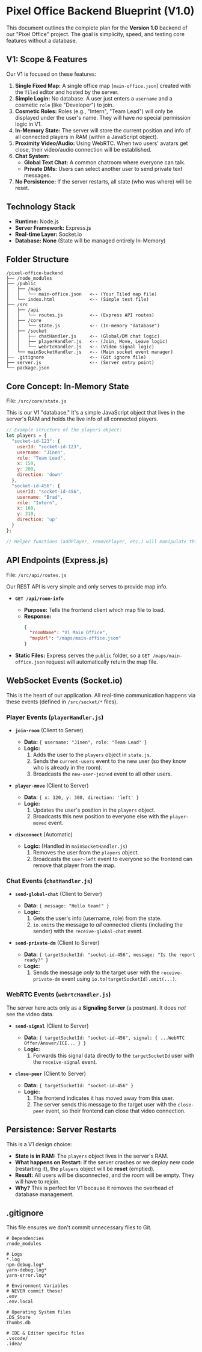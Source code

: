 # Pixel Office Backend Blueprint (V1.0)

This document outlines the complete plan for the **Version 1.0** backend of our "Pixel Office" project. The goal is simplicity, speed, and testing core features without a database.

## V1: Scope & Features

Our V1 is focused on these features:

1.  **Single Fixed Map:** A single office map (`main-office.json`) created with the `Tiled` editor and hosted by the server.
2.  **Simple Login:** No database. A user just enters a `username` and a cosmetic `role` (like "Developer") to join.
3.  **Cosmetic Roles:** Roles (e.g., "Intern", "Team Lead") will only be displayed under the user's name. They will have *no* special permission logic in V1.
4.  **In-Memory State:** The server will store the current position and info of all connected players in RAM (within a JavaScript object).
5.  **Proximity Video/Audio:** Using WebRTC. When two users' avatars get close, their video/audio connection will be established.
6.  **Chat System:**
    * **Global Text Chat:** A common chatroom where everyone can talk.
    * **Private DMs:** Users can select another user to send private text messages.
7.  **No Persistence:** If the server restarts, all state (who was where) will be reset.

## Technology Stack

* **Runtime:** Node.js
* **Server Framework:** Express.js
* **Real-time Layer:** Socket.io
* **Database:** **None** (State will be managed entirely In-Memory)

## Folder Structure

```
/pixel-office-backend
├── /node_modules
├── /public
│   ├── /maps
│   │   └── main-office.json   <-- (Your Tiled map file)
│   └── index.html             <-- (Simple test file)
├── /src
│   ├── /api
│   │   └── routes.js          <-- (Express API routes)
│   ├── /core
│   │   └── state.js           <-- (In-memory "database")
│   ├── /socket
│   │   ├── chatHandler.js     <-- (Global/DM chat logic)
│   │   ├── playerHandler.js   <-- (Join, Move, Leave logic)
│   │   └── webrtcHandler.js   <-- (Video signal logic)
│   └── mainSocketHandler.js   <-- (Main socket event manager)
├── .gitignore                 <-- (Git ignore file)
├── server.js                  <-- (Server entry point)
└── package.json
```

## Core Concept: In-Memory State

File: `/src/core/state.js`

This is our V1 "database." It's a simple JavaScript object that lives in the server's RAM and holds the live info of all connected players.

```javascript
// Example structure of the players object:
let players = {
  "socket-id-123": {
    userId: "socket-id-123",
    username: "Jinen",
    role: "Team Lead",
    x: 150,
    y: 200,
    direction: 'down'
  },
  "socket-id-456": {
    userId: "socket-id-456",
    username: "Brad",
    role: "Intern",
    x: 160,
    y: 210,
    direction: 'up'
  }
};

// Helper functions (addPlayer, removePlayer, etc.) will manipulate this object.
```

## API Endpoints (Express.js)

File: `/src/api/routes.js`

Our REST API is very simple and only serves to provide map info.

* **`GET /api/room-info`**
    * **Purpose:** Tells the frontend client which map file to load.
    * **Response:**
        ```json
        {
          "roomName": "V1 Main Office",
          "mapUrl": "/maps/main-office.json"
        }
        ```

* **Static Files:** Express serves the `public` folder, so a `GET /maps/main-office.json` request will automatically return the map file.

## WebSocket Events (Socket.io)

This is the heart of our application. All real-time communication happens via these events (defined in `/src/socket/*` files).

### Player Events (`playerHandler.js`)

* **`join-room`** (Client to Server)
    * **Data:** `{ username: "Jinen", role: "Team Lead" }`
    * **Logic:**
        1.  Adds the user to the `players` object in `state.js`.
        2.  Sends the `current-users` event to the new user (so they know who is already in the room).
        3.  Broadcasts the `new-user-joined` event to all other users.

* **`player-move`** (Client to Server)
    * **Data:** `{ x: 120, y: 300, direction: 'left' }`
    * **Logic:**
        1.  Updates the user's position in the `players` object.
        2.  Broadcasts this new position to everyone else with the `player-moved` event.

* **`disconnect`** (Automatic)
    * **Logic:** (Handled in `mainSocketHandler.js`)
        1.  Removes the user from the `players` object.
        2.  Broadcasts the `user-left` event to everyone so the frontend can remove that player from the map.

### Chat Events (`chatHandler.js`)

* **`send-global-chat`** (Client to Server)
    * **Data:** `{ message: "Hello team!" }`
    * **Logic:**
        1.  Gets the user's info (username, role) from the state.
        2.  `io.emit`s the message to *all* connected clients (including the sender) with the `receive-global-chat` event.

* **`send-private-dm`** (Client to Server)
    * **Data:** `{ targetSocketId: "socket-id-456", message: "Is the report ready?" }`
    * **Logic:**
        1.  Sends the message *only* to the target user with the `receive-private-dm` event using `io.to(targetSocketId).emit(...)`.

### WebRTC Events (`webrtcHandler.js`)

The server here acts only as a **Signaling Server** (a postman). It does *not* see the video data.

* **`send-signal`** (Client to Server)
    * **Data:** `{ targetSocketId: "socket-id-456", signal: { ...WebRTC Offer/Answer/ICE... } }`
    * **Logic:**
        1.  Forwards this signal data directly to the `targetSocketId` user with the `receive-signal` event.

* **`close-peer`** (Client to Server)
    * **Data:** `{ targetSocketId: "socket-id-456" }`
    * **Logic:**
        1.  The frontend indicates it has moved away from this user.
        2.  The server sends this message to the target user with the `close-peer` event, so their frontend can close that video connection.

## Persistence: Server Restarts

This is a V1 design choice:
* **State is in RAM:** The `players` object lives in the server's RAM.
* **What happens on Restart:** If the server crashes or we deploy new code (restarting it), the `players` object will be **reset** (emptied).
* **Result:** All users will be disconnected, and the room will be empty. They will have to rejoin.
* **Why?** This is perfect for V1 because it removes the overhead of database management.

## .gitignore

This file ensures we don't commit unnecessary files to Git.

```gitignore
# Dependencies
/node_modules

# Logs
*.log
npm-debug.log*
yarn-debug.log*
yarn-error.log*

# Environment Variables
# NEVER commit these!
.env
.env.local

# Operating System files
.DS_Store
Thumbs.db

# IDE & Editor specific files
.vscode/
.idea/
```